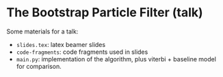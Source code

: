 # The Bootstrap Particle Filter (talk)

Some materials for a talk:

* `slides.tex`: latex beamer slides
* `code-fragments`: code fragments used in slides
* `main.py`: implementation of the algorithm, plus viterbi + baseline model for
  comparison.
